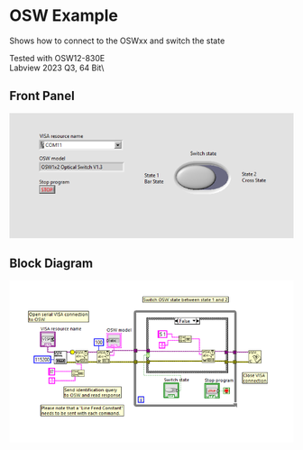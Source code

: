 # OSW Example
Shows how to connect to the OSWxx and switch the state

Tested with OSW12-830E\
Labview 2023 Q3, 64 Bit\

## Front Panel
![Front Panel](OSW_FrontPanel.PNG)

## Block Diagram
![Block Diagram](OSW_BlockDiagram.PNG)


